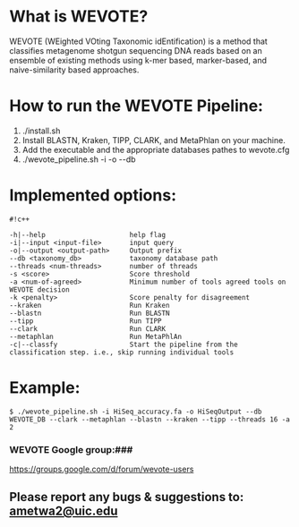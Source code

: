 # What is WEVOTE? #
WEVOTE (WEighted VOting Taxonomic idEntification) is a method that classifies metagenome shotgun sequencing DNA reads based on an ensemble of existing methods using k-mer based, marker-based, and naive-similarity based approaches.


# How to run the WEVOTE Pipeline: #
1. ./install.sh
1. Install BLASTN, Kraken, TIPP, CLARK, and MetaPhlan on your machine.
1. Add the executable and the appropriate databases pathes to wevote.cfg
1. ./wevote_pipeline.sh -i <input-query> -o <output-prefix> --db <path-to-taxonomy-DB> <options> 



# Implemented options: #


```
#!c++

-h|--help                     help flag
-i|--input <input-file>       input query
-o|--output <output-path>     Output prefix
--db <taxonomy_db>            taxonomy database path
--threads <num-threads>       number of threads 
-s <score>                    Score threshold
-a <num-of-agreed>            Minimum number of tools agreed tools on WEVOTE decision	
-k <penalty>                  Score penalty for disagreement
--kraken                      Run Kraken
--blastn                      Run BLASTN
--tipp                        Run TIPP
--clark                       Run CLARK
--metaphlan                   Run MetaPhlAn
-c|--classfy                  Start the pipeline from the classification step. i.e., skip running individual tools
```




# Example: #

```
$ ./wevote_pipeline.sh -i HiSeq_accuracy.fa -o HiSeqOutput --db WEVOTE_DB --clark --metaphlan --blastn --kraken --tipp --threads 16 -a 2
```

### WEVOTE Google group:###
https://groups.google.com/d/forum/wevote-users

## Please report any bugs & suggestions to: ametwa2@uic.edu ##
